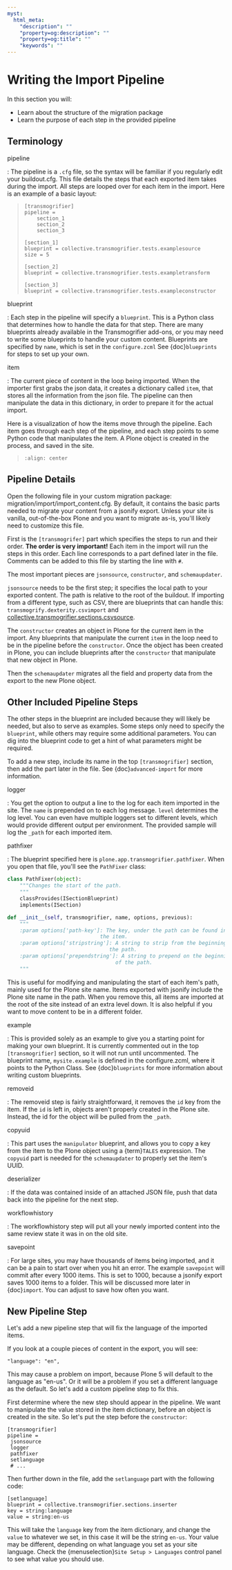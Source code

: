 ```yaml
---
myst:
  html_meta:
    "description": ""
    "property=og:description": ""
    "property=og:title": ""
    "keywords": ""
---
```


# Writing the Import Pipeline

In this section you will:

- Learn about the structure of the migration package
- Learn the purpose of each step in the provided pipeline

## Terminology

pipeline

: The pipeline is a `.cfg` file, so the syntax will be familiar if you regularly edit your buildout.cfg.
  This file details the steps that each exported item takes during the import.
  All steps are looped over for each item in the import.
  Here is an example of a basic layout:

  > ```console
  > [transmogrifier]
  > pipeline =
  >     section_1
  >     section_2
  >     section_3
  >
  > [section_1]
  > blueprint = collective.transmogrifier.tests.examplesource
  > size = 5
  >
  > [section_2]
  > blueprint = collective.transmogrifier.tests.exampletransform
  >
  > [section_3]
  > blueprint = collective.transmogrifier.tests.exampleconstructor
  > ```

blueprint

: Each step in the pipeline will specify a `blueprint`.
  This is a Python class that determines how to handle the data for that step.
  There are many blueprints already available in the Transmogrifier add-ons,
  or you may need to write some blueprints to handle your custom content.
  Blueprints are specified by `name`, which is set in the `configure.zcml`
  See {doc}`blueprints` for steps to set up your own.

item

: The current piece of content in the loop being imported.
  When the importer first grabs the json data,
  it creates a dictionary called `item`,
  that stores all the information from the json file.
  The pipeline can then manipulate the data in this dictionary,
  in order to prepare it for the actual import.

Here is a visualization of how the items move through the pipeline.
Each item goes through each step of the pipeline,
and each step points to some Python code that manipulates the item.
A Plone object is created in the process, and saved in the site.

> ```{image} ../transmogrifier/_static/pipeline.gif
> :align: center
> ```

## Pipeline Details

Open the following file in your custom migration package: migration/import/import_content.cfg.
By default, it contains the basic parts needed to migrate your content from a jsonify export.
Unless your site is vanilla, out-of-the-box Plone and you want to migrate as-is,
you'll likely need to customize this file.

First is the `[transmogrifer]` part which specifies the steps to run and their order.
**The order is very important!**
Each item in the import will run the steps in this order.
Each line corresponds to a part defined later in the file.
Comments can be added to this file by starting the line with `#`.

The most important pieces are `jsonsource`, `constructor`, and `schemaupdater`.

`jsonsource` needs to be the first step;
it specifies the local path to your exported content.
The path is relative to the root of the buildout.
If importing from a different type, such as CSV, there are blueprints that can handle this:
`transmogrify.dexterity.csvimport` and [collective.transmogrifier.sections.csvsource](https://docs.plone.org/external/collective.transmogrifier/docs/source/sections/csvsource.html).

The `constructor` creates an object in Plone for the current item in the import.
Any blueprints that manipulate the current `item` in the loop need to be in the pipeline before the `constructor`.
Once the object has been created in Plone, you can include blueprints after the `constructor` that manipulate that new object in Plone.

Then the `schemaupdater` migrates all the field and property data from the export to the new Plone object.

## Other Included Pipeline Steps

The other steps in the blueprint are included because they will likely be needed, but also to serve as examples.
Some steps only need to specify the `blueprint`, while others may require some additional parameters.
You can dig into the blueprint code to get a hint of what parameters might be required.

To add a new step, include its name in the top `[transmogrifier]` section,
then add the part later in the file. See {doc}`advanced-import` for more information.

logger

: You get the option to output a line to the log for each item imported in the site.
  The `name` is prepended on to each log message.
  `level` determines the log level.
  You can even have multiple loggers set to different levels, which would provide different output per environment.
  The provided sample will log the `_path` for each imported item.

pathfixer

: The blueprint specified here is `plone.app.transmogrifier.pathfixer`.
  When you open that file, you'll see the `PathFixer` class:

  ```python
  class PathFixer(object):
      """Changes the start of the path.
      """
      classProvides(ISectionBlueprint)
      implements(ISection)

  def __init__(self, transmogrifier, name, options, previous):
      """
      :param options['path-key']: The key, under the path can be found in
                                the item.
      :param options['stripstring']: A string to strip from the beginning of
                                   the path.
      :param options['prependstring']: A string to prepend on the beginning
                                     of the path.
      """
  ```

  This is useful for modifying and manipulating the start of each item's path, mainly used for the Plone site name.
  Items exported with jsonify include the Plone site name in the path.
  When you remove this, all items are imported at the root of the site instead of an extra level down.
  It is also helpful if you want to move content to be in a different folder.

example

: This is provided solely as an example to give you a starting point for making your own blueprint.
  It is currently commented out in the top `[transmogrifier]` section, so it will not run until uncommented.
  The blueprint name, `mysite.example` is defined in the configure.zcml, where it points to the Python Class.
  See {doc}`blueprints` for more information about writing custom blueprints.

removeid

: The removeid step is fairly straightforward, it removes the `id` key from the item.
  If the `id` is left in, objects aren't properly created in the Plone site.
  Instead, the id for the object will be pulled from the `_path`.

copyuid

: This part uses the `manipulator` blueprint,
  and allows you to copy a key from the item to the Plone object using a {term}`TALES` expression.
  The `copyuid` part is needed for the `schemaupdater` to properly set the item's UUID.

deserializer

: If the data was contained inside of an attached JSON file,
  push that data back into the pipeline for the next step.

workflowhistory

: The workflowhistory step will put all your newly imported content into the same review state it was in on the old site.

savepoint

: For large sites, you may have thousands of items being imported,
  and it can be a pain to start over when you hit an error.
  The example `savepoint` will commit after every 1000 items.
  This is set to 1000, because a jsonify export saves 1000 items to a folder.
  This will be discussed more later in {doc}`import`.
  You can adjust to save how often you want.

## New Pipeline Step

Let's add a new pipeline step that will fix the language of the imported items.

If you look at a couple pieces of content in the export, you will see:

```console
"language": "en",
```

This may cause a problem on import,
because Plone 5 will default to the language as "en-us".
Or it will be a problem if you set a different language as the default.
So let's add a custom pipeline step to fix this.

First determine where the new step should appear in the pipeline.
We want to manipulate the value stored in the item dictionary,
before an object is created in the site.
So let's put the step before the `constructor`:

```console
[transmogrifier]
pipeline =
 jsonsource
 logger
 pathfixer
 setlanguage
 # ...
```

Then further down in the file, add the `setlanguage` part with the following code:

```console
[setlanguage]
blueprint = collective.transmogrifier.sections.inserter
key = string:language
value = string:en-us
```

This will take the `language` key from the item dictionary,
and change the `value` to whatever we set,
in this case it will be the string `en-us`.
Your value may be different, depending on what language you set as your site language.
Check the {menuselection}`Site Setup > Languages` control panel to see what value you should use.
